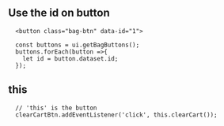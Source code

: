 


## Use the id on button
```
  <button class="bag-btn" data-id="1">
```

```
  const buttons = ui.getBagButtons();
  buttons.forEach(button =>{
    let id = button.dataset.id;
  });
```

## this
```
  // 'this' is the button
  clearCartBtn.addEventListener('click', this.clearCart());    
```